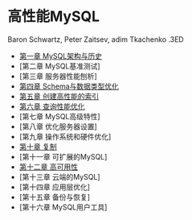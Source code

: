 # 高性能MySQL

Baron Schwartz, Peter Zaitsev, adim Tkachenko .3ED

- [第一章 MySQL架构与历史](chapter1.md)
- [第二章 MySQL基准测试]
- [第三章 服务器性能刨析]
- [第四章 Schema与数据类型优化](chapter4.md)
- [第五章 创建高性能的索引](chapter5.md)
- [第六章 查询性能优化](chapter6.md)
- [第七章 MySQL高级特性]
- [第八章 优化服务器设置]
- [第九章 操作系统和硬件优化]
- [第十章 复制](chapter10.md)
- [第十一章 可扩展的MySQL]
- [第十二章 高可用性](chapter12.md)
- [第十三章 云端的MySQL]
- [第十四章 应用层优化]
- [第十五章 备份与恢复]
- [第十六章 MySQL用户工具]
